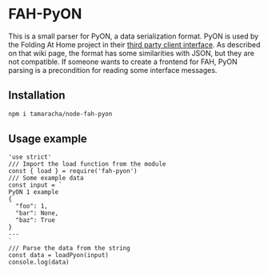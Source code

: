 # FAH-PyON
This is a small parser for PyON, a data serialization format. PyON is used by the Folding At Home project in their [third party client interface](https://github.com/FoldingAtHome/fah-control/wiki/3rd-party-FAHClient-API).
As described on that wiki page, the format has some similarities with JSON, but they are not compatible. If someone wants to create a frontend for FAH, PyON parsing is a precondition for reading some interface messages.

## Installation
```bash
npm i tamaracha/node-fah-pyon
```

## Usage example
```node
'use strict'
/// Import the load function from the module
const { load } = require('fah-pyon')
/// Some example data
const input = `
PyON 1 example
{
  "foo": 1,
  "bar": None,
  "baz": True
}
---
`
/// Parse the data from the string
const data = loadPyon(input)
console.log(data)
```
